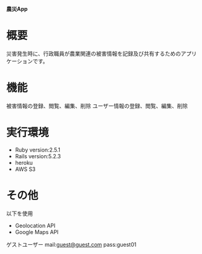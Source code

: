 **農災App**

# 概要
災害発生時に、行政職員が農業関連の被害情報を記録及び共有するためのアプリケーションです。

# 機能
被害情報の登録、閲覧、編集、削除
ユーザー情報の登録、閲覧、編集、削除

# 実行環境
- Ruby version:2.5.1
- Rails version:5.2.3
- heroku
- AWS S3

# その他
以下を使用
- Geolocation API
- Google Maps API

ゲストユーザー
mail:guest@guest.com
pass:guest01
